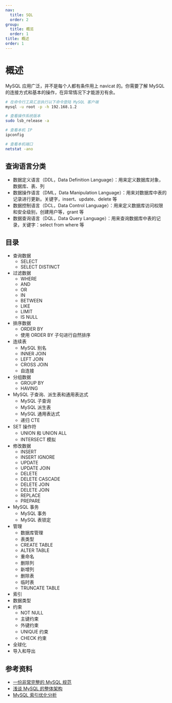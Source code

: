 ```yaml
---
nav:
  title: SQL
  order: 2
group:
  title: 概览
  order: 1
title: 概述
order: 1
---
```


# 概述

MySQL 应用广泛，并不是每个人都有条件用上 navicat 的。你需要了解 MySQL 的连接方式和基本的操作，在异常情况下才能游刃有余。

```bash
# 在命令行工具汇总执行以下命令登陆 MySQL 客户端
mysql -u root -p -h 192.168.1.2
```

```bash
# 查看操作系统版本
sudo lsb_release -a
```

```bash
# 查看本机 IP
ipconfig

# 查看本机端口
netstat -ano
```

## 查询语言分类

- 数据定义语言（DDL，Data Definition Language）：用来定义数据库对象，数据库、表、列
- 数据操作语言（DML，Data Manipulation Language）：用来对数据库中表的记录进行更新。关键字，insert、update、delete 等
- 数据控制语言（DCL，Data Control Language）：用来定义数据库访问权限和安全级别，创建用户等，grant 等
- 数据查询语言（DQL，Data Query Language）：用来查询数据库中表的记录，关键字：select from where 等

## 目录

- 查询数据
  - SELECT
  - SELECT DISTINCT
- 过滤数据
  - WHERE
  - AND
  - OR
  - IN
  - BETWEEN
  - LIKE
  - LIMIT
  - IS NULL
- 排序数据
  - ORDER BY
  - 使用 ORDER BY 子句进行自然排序
- 连续表
  - MySQL 别名
  - INNER JOIN
  - LEFT JOIN
  - CROSS JOIN
  - 自连接
- 分组数据
  - GROUP BY
  - HAVING
- MySQL 子查询、派生表和通用表达式
  - MySQL 子查询
  - MySQL 派生表
  - MySQL 通用表达式
  - 递归 CTE
- SET 操作符
  - UNION 和 UNION ALL
  - INTERSECT 模拟
- 修改数据
  - INSERT
  - INSERT IGNORE
  - UPDATE
  - UPDATE JOIN
  - DELETE
  - DELETE CASCADE
  - DELETE JOIN
  - DELETE JOIN
  - REPLACE
  - PREPARE
- MySQL 事务
  - MySQL 事务
  - MySQL 表锁定
- 管理
  - 数据库管理
  - 表类型
  - CREATE TABLE
  - ALTER TABLE
  - 重命名
  - 删除列
  - 新增列
  - 删除表
  - 临时表
  - TRUNCATE TABLE
- 索引
- 数据类型
- 约束
  - NOT NULL
  - 主键约束
  - 外键约束
  - UNIQUE 约束
  - CHECK 约束
- 全球化
- 导入和导出

## 参考资料

- [一份非常完整的 MySQL 规范](https://mp.weixin.qq.com/s/OGprXpPfWFlpAdxah4YHsA)
- [浅谈 MySQL 的整体架构](https://juejin.im/post/5ce244f8f265da1bab297ffa)
- [MySQL 索引优化分析](https://www.cnblogs.com/itdragon/p/8146439.html)

